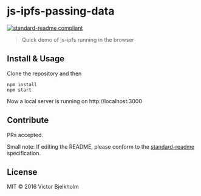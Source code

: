 # js-ipfs-passing-data

[![standard-readme compliant](https://img.shields.io/badge/standard--readme-OK-green.svg?style=flat-square)](https://github.com/RichardLitt/standard-readme)

> Quick demo of js-ipfs running in the browser

## Install & Usage

Clone the repository and then

```
npm install
npm start
```

Now a local server is running on http://localhost:3000

## Contribute

PRs accepted.

Small note: If editing the README, please conform to the [standard-readme](https://github.com/RichardLitt/standard-readme) specification.

## License

MIT © 2016 Victor Bjelkholm
